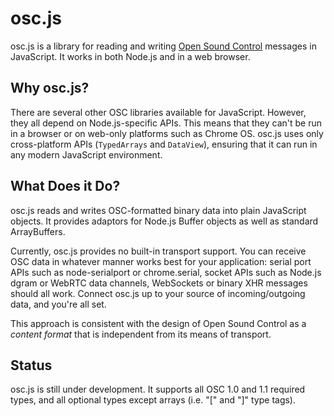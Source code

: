 osc.js
======

osc.js is a library for reading and writing [Open Sound Control](http://opensoundcontrol.org) messages in JavaScript. It works in both Node.js and in a web browser.

Why osc.js?
-----------

There are several other OSC libraries available for JavaScript. However, they all depend on Node.js-specific APIs. This means that they can't be run in a browser or on web-only platforms such as Chrome OS. osc.js uses only cross-platform APIs (`TypedArrays` and `DataView`), ensuring that it can run in any modern JavaScript environment.

What Does it Do?
----------------

osc.js reads and writes OSC-formatted binary data into plain JavaScript objects. It provides adaptors for Node.js Buffer objects as well as standard ArrayBuffers.

Currently, osc.js provides no built-in transport support. You can receive OSC data in whatever manner works best for your application: serial port APIs such as node-serialport or chrome.serial, socket APIs such as Node.js dgram or WebRTC data channels, WebSockets or binary XHR messages should all work. Connect osc.js up to your source of incoming/outgoing data, and you're all set.

This approach is consistent with the design of Open Sound Control as a _content format_ that is independent from its means of transport.

Status
------

osc.js is still under development. It supports all OSC 1.0 and 1.1 required types, and all optional types except arrays (i.e. "[" and "]" type tags).
